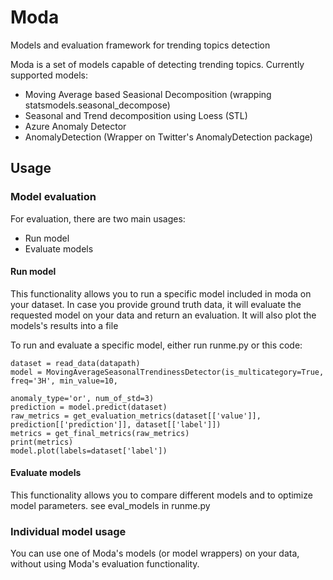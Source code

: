 # Moda
Models and evaluation framework for trending topics detection

Moda is a set of models capable of detecting trending topics. Currently supported models:
- Moving Average based Seasional Decomposition (wrapping statsmodels.seasonal_decompose)
- Seasonal and Trend decomposition using Loess (STL)
- Azure Anomaly Detector
- AnomalyDetection (Wrapper on Twitter's AnomalyDetection package)

## Usage

### Model evaluation
For evaluation, there are two main usages:
- Run model
- Evaluate models

#### Run model
This functionality allows you to run a specific model included in moda on your dataset. In case you provide ground truth data, it will evaluate the requested model on your data and return an evaluation. It will also plot the models's results into a file

To run and evaluate a specific model, either run runme.py or this code:
```
dataset = read_data(datapath)
model = MovingAverageSeasonalTrendinessDetector(is_multicategory=True, freq='3H', min_value=10,
                                                        anomaly_type='or', num_of_std=3)
prediction = model.predict(dataset)
raw_metrics = get_evaluation_metrics(dataset[['value']], prediction[['prediction']], dataset[['label']])
metrics = get_final_metrics(raw_metrics)
print(metrics)
model.plot(labels=dataset['label'])
```


#### Evaluate models
This functionality allows you to compare different models and to optimize model parameters. see eval_models in runme.py

### Individual model usage
You can use one of Moda's models (or model wrappers) on your data, without using Moda's evaluation functionality.



